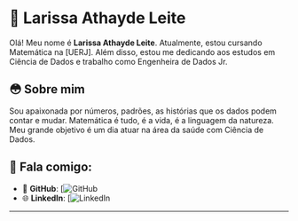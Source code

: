 # 🦦 Larissa Athayde Leite

Olá! Meu nome é **Larissa Athayde Leite**. Atualmente, estou cursando Matemática na [UERJ]. Além disso, estou me dedicando aos estudos em Ciência de Dados e trabalho como Engenheira de Dados Jr.

## 😳 Sobre mim

Sou apaixonada por números, padrões, as histórias que os dados podem contar e mudar. Matemática é tudo, é a vida, é a linguagem da natureza. Meu grande objetivo é um dia atuar na área da saúde com Ciência de Dados.

## 🧐 Fala comigo:

- 📂 **GitHub**: [![GitHub](https://github.com/larissaleite625)
- 🌐 **LinkedIn**: [![LinkedIn](https://www.linkedin.com/in/larissa-leite-399a20127/)

---

